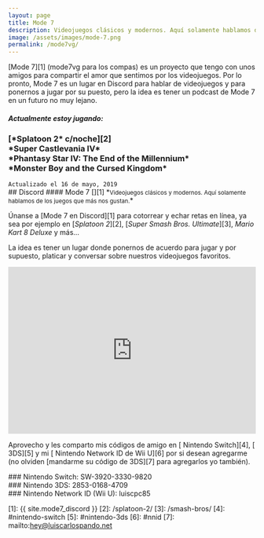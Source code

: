 ```yaml
---
layout: page
title: Mode 7
description: Videojuegos clásicos y modernos. Aquí solamente hablamos de los juegos que más nos gustan.
image: /assets/images/mode-7.png
permalink: /mode7vg/
---
```


[Mode 7][1] (mode7vg para los compas) es un proyecto que tengo con unos amigos para compartir el amor que sentimos por los videojuegos. Por lo pronto, Mode 7 es un lugar en Discord para hablar de videojuegos y para ponernos a jugar por su puesto, pero la idea es tener un podcast de Mode 7 en un futuro no muy lejano.

<div class="card text-center">
<div class="card-header">
<h5 class="card-title text-center"><i class="fas fa-gamepad"></i> Actualmente estoy jugando:</h5>
</div>
<div class="card-body text-center">
<h3 class="card-text">
[*Splatoon 2* c/noche][2]<br>
<span data-toggle="tooltip" data-placement="top" title="Jugando en: Castlevania Anniversary Collection">*Super Castlevania IV*</span><br>
<span data-toggle="tooltip" data-placement="top" title="Jugando en: Sega Genesis Classics">*Phantasy Star IV: The End of the Millennium*</span><br> *Monster Boy and the Cursed Kingdom*
</h3>
</div>
<div class="card-footer text-muted">
<code>Actualizado el 16 de mayo, 2019</code>
</div>
</div>

<div class="row">
<div class="col-md-12 col-lg-6">
## <i class="fab fa-discord"></i> Discord
#### Mode 7 [<i class="fas fa-external-link-alt" data-toggle="tooltip" data-placement="top" title="Abrir Mode 7 en Discord"></i>][1]
*<small>Videojuegos clásicos y modernos. Aquí solamente hablamos de los juegos que más nos gustan.</small>*

Únanse a [Mode 7 en Discord][1] para cotorrear y echar retas en línea, ya sea por ejemplo en [*Splatoon 2*][2], [*Super Smash Bros. Ultimate*][3], *Mario Kart 8 Deluxe* y más...

La idea es tener un lugar donde ponernos de acuerdo para jugar y por supuesto, platicar y conversar sobre nuestros videojuegos favoritos.
</div>
<div class="col-md-12 col-lg-6">
<iframe src="https://discordapp.com/widget?id=478777821087662092&theme=dark" width="100%" height="340" allowtransparency="true" frameborder="0"></iframe>
</div>
</div>

Aprovecho y les comparto mis códigos de amigo en [<i class="fas fa-link"></i> Nintendo Switch][4], [<i class="fas fa-link"></i> 3DS][5] y mi [<i class="fas fa-link"></i> Nintendo Network ID de Wii U][6] por si desean agregarme (no olviden [mandarme su código de 3DS][7] para agregarlos yo también).

<div class="card text-center" id="nintendo-switch">
<div class="card-body">
### <i class="fab fa-nintendo-switch"></i> Nintendo Switch: SW-3920-3330-9820
</div>
</div>

<div class="card text-center mb-3" id="nintendo-3ds">
<div class="card-body">
### Nintendo 3DS: 2853-0168-4709
</div>
</div>

<div class="card text-center" id="nnid">
<div class="card-body">
### Nintendo Network ID (Wii U): luiscpc85
</div>
</div>

[1]: {{ site.mode7_discord }}
[2]: /splatoon-2/
[3]: /smash-bros/
[4]: #nintendo-switch
[5]: #nintendo-3ds
[6]: #nnid
[7]: mailto:hey@luiscarlospando.net